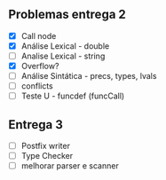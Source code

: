 
## Problemas entrega 2
- [X] Call node
- [X] Análise Lexical - double
- [ ] Analise Lexical - string
- [X] Overflow?
- [ ] Análise Sintática - precs, types, lvals
- [ ] conflicts
- [ ] Teste U - funcdef (funcCall)

## Entrega 3
- [ ] Postfix writer
- [ ] Type Checker
- [ ] melhorar parser e scanner